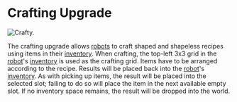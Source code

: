 # Crafting Upgrade

![Crafty.](oredict:oc:craftingUpgrade)

The crafting upgrade allows [robots](../block/robot.md) to craft shaped and shapeless recipes using items in their [inventory](../item/inventoryUpgrade.md). When crafting, the top-left 3x3 grid in the [robot](../block/robot.md)'s [inventory](../item/inventoryUpgrade.md) is used as the crafting grid. Items have to be arranged according to the recipe. Results will be placed back into the [robot](../block/robot.md)'s [inventory](../item/inventoryUpgrade.md). As with picking up items, the result will be placed into the selected slot; failing to do so will place the item in the next available empty slot. If no inventory space remains, the result will be dropped into the world.

